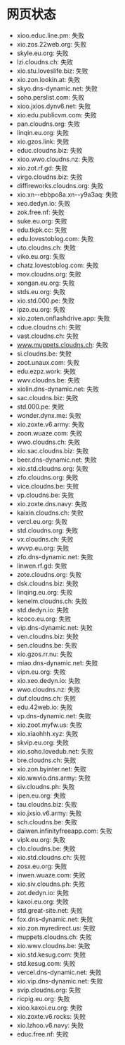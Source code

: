 # 网页状态
- xioo.educ.line.pm: 失败
- xio.zos.22web.org: 失败
- skyle.eu.org: 失败
- lzi.cloudns.ch: 失败
- xio.stu.loveslife.biz: 失败
- xio.zon.lookin.at: 失败
- skyo.dns-dynamic.net: 失败
- soho.perslist.com: 失败
- xioo.jxios.dynv6.net: 失败
- xio.edu.publicvm.com: 失败
- pan.cloudns.org: 失败
- linqin.eu.org: 失败
- xio.gzos.link: 失败
- educ.cloudns.biz: 失败
- xioo.wwo.cloudns.nz: 失败
- xio.zot.rf.gd: 失败
- virgo.cloudns.biz: 失败
- diffireworks.cloudns.org: 失败
- xio.xn--ebbpo8a.xn--y9a3aq: 失败
- xeo.dedyn.io: 失败
- zok.free.nf: 失败
- suke.eu.org: 失败
- edu.tkpk.cc: 失败
- edu.lovestoblog.com: 失败
- uto.cloudns.ch: 失败
- viko.eu.org: 失败
- chatz.lovestoblog.com: 失败
- mov.cloudns.org: 失败
- xongan.eu.org: 失败
- stds.eu.org: 失败
- xio.std.000.pe: 失败
- ipzo.eu.org: 失败
- xio.zoten.onflashdrive.app: 失败
- cdue.cloudns.ch: 失败
- vast.cloudns.ch: 失败
- www.muppets.cloudns.ch: 失败
- si.cloudns.be: 失败
- zoot.unaux.com: 失败
- edu.ezpz.work: 失败
- wwv.cloudns.be: 失败
- xiolin.dns-dynamic.net: 失败
- sac.cloudns.biz: 失败
- std.000.pe: 失败
- wonder.dynx.me: 失败
- xio.zoxte.v6.army: 失败
- zoon.wuaze.com: 失败
- wwo.cloudns.ch: 失败
- xio.sac.cloudns.biz: 失败
- beer.dns-dynamic.net: 失败
- xio.std.cloudns.org: 失败
- zfo.cloudns.org: 失败
- vice.cloudns.be: 失败
- vp.cloudns.be: 失败
- xio.zoxte.dns.navy: 失败
- kaixin.cloudns.ch: 失败
- vercl.eu.org: 失败
- std.cloudns.org: 失败
- vx.cloudns.ch: 失败
- wvvp.eu.org: 失败
- zfo.dns-dynamic.net: 失败
- linwen.rf.gd: 失败
- zote.cloudns.org: 失败
- dsk.cloudns.biz: 失败
- linqing.eu.org: 失败
- kenelm.cloudns.ch: 失败
- std.dedyn.io: 失败
- kcoco.eu.org: 失败
- vip.dns-dynamic.net: 失败
- ven.cloudns.biz: 失败
- sen.cloudns.be: 失败
- xio.gzos.rr.nu: 失败
- miao.dns-dynamic.net: 失败
- vipn.eu.org: 失败
- xio.xeo.dedyn.io: 失败
- wwo.cloudns.nz: 失败
- duf.cloudns.ch: 失败
- edu.42web.io: 失败
- vp.dns-dynamic.net: 失败
- xio.zoot.myfw.us: 失败
- xio.xiaohhh.xyz: 失败
- skvip.eu.org: 失败
- xio.soho.lovedub.net: 失败
- bre.cloudns.ch: 失败
- xio.zon.byinter.net: 失败
- xio.wwvio.dns.army: 失败
- siv.cloudns.ph: 失败
- ipen.eu.org: 失败
- tau.cloudns.biz: 失败
- xio.jxsio.v6.army: 失败
- sch.cloudns.be: 失败
- daiwen.infinityfreeapp.com: 失败
- vipk.eu.org: 失败
- clo.cloudns.be: 失败
- xio.std.cloudns.ch: 失败
- zosx.eu.org: 失败
- inwen.wuaze.com: 失败
- xio.siv.cloudns.ph: 失败
- zot.dedyn.io: 失败
- kaxoi.eu.org: 失败
- std.great-site.net: 失败
- fox.dns-dynamic.net: 失败
- xio.zon.myredirect.us: 失败
- muppets.cloudns.ch: 失败
- xio.wwv.cloudns.be: 失败
- xio.std.kesug.com: 失败
- std.kesug.com: 失败
- vercel.dns-dynamic.net: 失败
- xio.vip.dns-dynamic.net: 失败
- svip.cloudns.org: 失败
- ricpig.eu.org: 失败
- xioo.kaxoi.eu.org: 失败
- xio.zoxte.v6.rocks: 失败
- xio.lzhoo.v6.navy: 失败
- educ.free.nf: 失败
